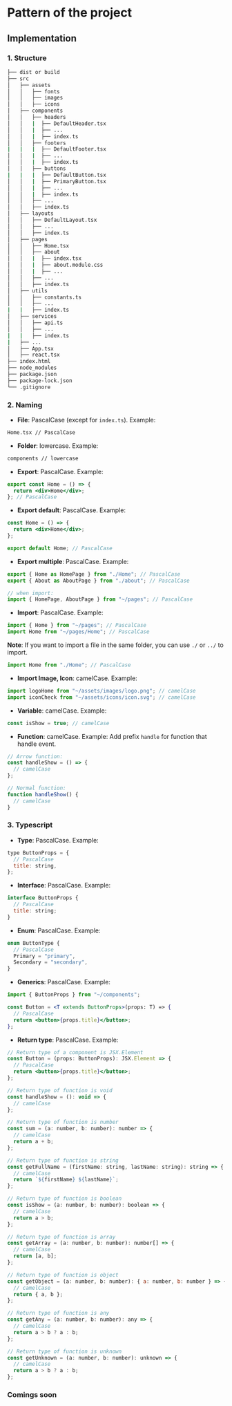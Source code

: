 # Pattern of the project

## Implementation

### 1. Structure

```bash
├── dist or build
├── src
│   ├── assets
│   │   ├── fonts
│   │   ├── images
│   │   ├── icons
│   ├── components
│   │   ├── headers
│   │   |  ├── DefaultHeader.tsx
│   │   |  ├── ...
│   │   |  ├── index.ts
│   │   ├── footers
|   |   |  ├── DefaultFooter.tsx
│   │   |  ├── ...
│   │   |  ├── index.ts
│   │   ├── buttons
|   |   |  ├── DefaultButton.tsx
│   │   |  ├── PrimaryButton.tsx
│   │   |  ├── ...
│   │   |  ├── index.ts
│   │   ├── ...
│   │   ├── index.ts
│   ├── layouts
│   │   ├── DefaultLayout.tsx
│   │   ├── ...
│   │   ├── index.ts
│   ├── pages
│   │   ├── Home.tsx
│   │   ├── about
│   │   |  ├── index.tsx
│   │   |  ├── about.module.css
│   │   |  ├── ...
│   │   ├── ...
│   │   ├── index.ts
│   ├── utils
│   │   ├── constants.ts
│   │   ├── ...
|   |   ├── index.ts
│   ├── services
│   │   ├── api.ts
│   │   ├── ...
|   |   ├── index.ts
|   ├── ...
│   ├── App.tsx
│   ├── react.tsx
├── index.html
├── node_modules
├── package.json
├── package-lock.json
└── .gitignore
```

### 2. Naming

- **File**: PascalCase (except for `index.ts`).
  Example:

```bash
Home.tsx // PascalCase
```

- **Folder**: lowercase. Example:

```bash
components // lowercase
```

- **Export**: PascalCase. Example:

```jsx
export const Home = () => {
  return <div>Home</div>;
}; // PascalCase
```

- **Export default**: PascalCase. Example:

```jsx
const Home = () => {
  return <div>Home</div>;
};

export default Home; // PascalCase
```

- **Export multiple**: PascalCase. Example:

```jsx
export { Home as HomePage } from "./Home"; // PascalCase
export { About as AboutPage } from "./about"; // PascalCase

// when import:
import { HomePage, AboutPage } from "~/pages"; // PascalCase
```

- **Import**: PascalCase. Example:

```jsx
import { Home } from "~/pages"; // PascalCase
import Home from "~/pages/Home"; // PascalCase
```

**Note**: If you want to import a file in the same folder, you can use `./` or `../` to import.

```jsx
import Home from "./Home"; // PascalCase
```

- **Import Image, Icon**: camelCase. Example:

```jsx
import logoHome from "~/assets/images/logo.png"; // camelCase
import iconCheck from "~/assets/icons/icon.svg"; // camelCase
```

- **Variable**: camelCase. Example:

```jsx
const isShow = true; // camelCase
```

- **Function**: camelCase. Example:
  Add prefix `handle` for function that handle event.

```jsx
// Arrow function:
const handleShow = () => {
  // camelCase
};
```

```jsx
// Normal function:
function handleShow() {
  // camelCase
}
```

### 3. Typescript

- **Type**: PascalCase. Example:

```jsx
type ButtonProps = {
  // PascalCase
  title: string,
};
```

- **Interface**: PascalCase. Example:

```jsx
interface ButtonProps {
  // PascalCase
  title: string;
}
```

- **Enum**: PascalCase. Example:

```jsx
enum ButtonType {
  // PascalCase
  Primary = "primary",
  Secondary = "secondary",
}
```

- **Generics**: PascalCase. Example:

```jsx
import { ButtonProps } from "~/components";

const Button = <T extends ButtonProps>(props: T) => {
  // PascalCase
  return <button>{props.title}</button>;
};
```

- **Return type**: PascalCase. Example:

```jsx
// Return type of a component is JSX.Element
const Button = (props: ButtonProps): JSX.Element => {
  // PascalCase
  return <button>{props.title}</button>;
};
```

```jsx
// Return type of function is void
const handleShow = (): void => {
  // camelCase
};

// Return type of function is number
const sum = (a: number, b: number): number => {
  // camelCase
  return a + b;
};

// Return type of function is string
const getFullName = (firstName: string, lastName: string): string => {
  // camelCase
  return `${firstName} ${lastName}`;
};

// Return type of function is boolean
const isShow = (a: number, b: number): boolean => {
  // camelCase
  return a > b;
};

// Return type of function is array
const getArray = (a: number, b: number): number[] => {
  // camelCase
  return [a, b];
};

// Return type of function is object
const getObject = (a: number, b: number): { a: number, b: number } => {
  // camelCase
  return { a, b };
};

// Return type of function is any
const getAny = (a: number, b: number): any => {
  // camelCase
  return a > b ? a : b;
};

// Return type of function is unknown
const getUnknown = (a: number, b: number): unknown => {
  // camelCase
  return a > b ? a : b;
};
```

### Comings soon
